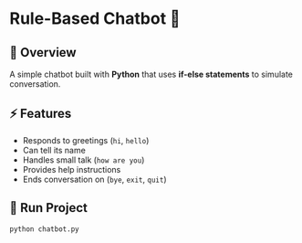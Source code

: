 # Rule-Based Chatbot 🤖

## 📌 Overview
A simple chatbot built with **Python** that uses **if-else statements** to simulate conversation.

## ⚡ Features
- Responds to greetings (`hi`, `hello`)
- Can tell its name
- Handles small talk (`how are you`)
- Provides help instructions
- Ends conversation on (`bye`, `exit`, `quit`)

## 🚀 Run Project
```bash
python chatbot.py

